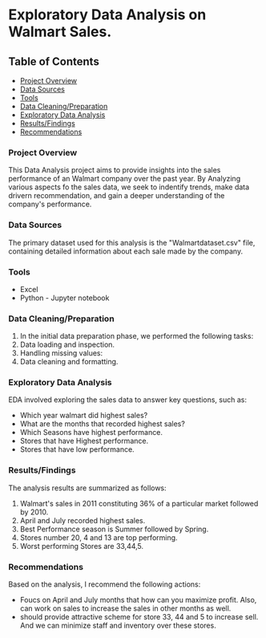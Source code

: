 
# Exploratory Data Analysis on Walmart Sales.

## Table of Contents
- [Project Overview](#project-overview)
- [Data Sources](#data-sources)
- [Tools](#tools)
- [Data Cleaning/Preparation](#data-cleaningpreparation)
- [Exploratory Data Analysis](#exploratory-data-analysis)
- [Results/Findings](#resultsfindings)
- [Recommendations](#recommendations)


### Project Overview
This Data Analysis project aims to provide insights into the sales performance of an Walmart company over the past year. By Analyzing various aspects fo the sales data, we seek to indentify trends, make data drivern recommendation, and gain a deeper understanding of the company's performance.

### Data Sources
The primary dataset used for this analysis is the "Walmartdataset.csv" file, containing detailed information about each sale made by the company.

### Tools
- Excel
- Python - Jupyter notebook

### Data Cleaning/Preparation
1. In the initial data preparation phase, we performed the following tasks:
2. Data loading and inspection.
3. Handling missing values:
4. Data cleaning and formatting.

### Exploratory Data Analysis

EDA involved exploring the sales data to answer key questions, such as:
- Which year walmart did highest sales?
- What are the months that recorded highest sales?
- Which Seasons have highest performance.
- Stores that have Highest performance.
- Stores that have low performance.


 ### Results/Findings
  The analysis results are summarized as follows:
  1. Walmart's sales in 2011 constituting 36% of a particular market followed by 2010.
  2. April and July recorded highest sales.
  3. Best Performance season is Summer followed by Spring.
  4. Stores number 20, 4 and 13 are top performing.
  5. Worst performing Stores are 33,44,5.
 
  ### Recommendations
   Based on the analysis, I recommend the following actions:
-  Foucs on April and July months that how can you maximize profit. Also, can work on sales to increase the sales in other months as well.
-  should provide attractive scheme for store 33, 44 and 5 to increase sell. And we can minimize staff and inventory over these stores.
